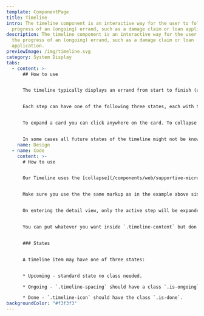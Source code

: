 ```yaml
---
template: ComponentPage
title: Timeline
intro: The timeline component is an interactive way for the user to follow the
  progress of an (ongoing) errand, such as a damage claim or loan application.
description: The timeline component is an interactive way for the user to follow
  the progress of an (ongoing) errand, such as a damage claim or loan
  application.
previewImage: /img/timeline.svg
category: System Display
tabs:
  - content: >-
      ## How to use


      The timeline typically displays an errand from start to finish (although a reversed timeline for "latest activity in your account" can easily be imagined). Each activity in the timeline can be expanded to read more about what has/will happened/happen in that step.


      Each step can have one of the following three states, each with their own visual style; done, current and upcoming. On entering the detail view, the current step is expanded (backend should provide which step which is current, and of course there can only be one current step). The rest are collapsed.


      To expand a card you can click anywhere on the card. To collapse a card you can click on the part above the divider line (or also on Stäng in mobile view). Interacting with one card won’t affect any of the surrounding cards (that is, a user can have all cards expanded at once if they wish to).


      In some cases all future states of the timeline might not be known, in that case you can add a wavy line in the timeline with a help text to inform the user that the following steps below are dependent on things which aren't known yet (such as choices made by the user or the results of an investigation).
    name: Design
  - name: Code
    content: >-
      # How to use


      Our Timeline uses the [collapse](/components/web/supportive-microinteractions/collapse?code) functionality to handle show and hide states of each timeline item. Read more how to implement that [here]([collapse](/components/web/supportive-microinteractions/collapse?code)).


      Make sure you use the the same markup as in the example above since thee css is kind of complex and the markup needs to be correct to get the desired design. 


      On entering the detail view, only the active step will be expanded. The rest is collapsed. To expand a card you can click anywhere on the card. To collapse a card you can click on the part above the divider line (or also on Stäng in mobile view). Interacting with one card won’t affect any of the surrounding card state-wise. E.g. You could open all cards if you wish.


      You can put whatever you want inside `.timeline-content` but don't forget to add the close button in the end.


      ### States


      A timeline item may have one of three states: 


      * Upcoming - standard state no class needed.

      * Ongoing - `.timeline-spacing` should have a class `.is-ongoing` which will make the icon larger in that item.

      * Done - `.timeline-icon` should have the class `.is-done`.
backgroundColor: "#f3f3f3"
---
```

